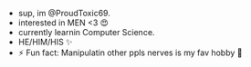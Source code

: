 - sup, im @ProudToxic69.
- interested in MEN <3 😍
- currently learnin Computer Science.
- HE/HIM/HIS ✨
- ⚡ Fun fact: Manipulatin other ppls nerves is my fav hobby 💋
